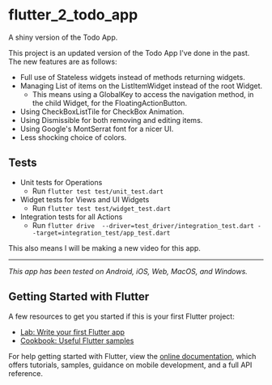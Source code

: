 # flutter_2_todo_app

A shiny version of the Todo App.

This project is an updated version of the Todo App I've done in the past. The new features are as follows:
- Full use of Stateless widgets instead of methods returning widgets.
- Managing List of items on the ListItemWidget instead of the root Widget.
  - This means using a GlobalKey to access the navigation method, in the child Widget, for the FloatingActionButton.
- Using CheckBoxListTile for CheckBox Animation.
- Using Dismissible for both removing and editing items.
- Using Google's MontSerrat font for a nicer UI.
- Less shocking choice of colors.

##  Tests
- Unit tests for Operations
  - Run `flutter test test/unit_test.dart`
- Widget tests for Views and UI Widgets
  - Run `flutter test test/widget_test.dart`
- Integration tests for all Actions
  - Run `flutter drive  --driver=test_driver/integration_test.dart --target=integration_test/app_test.dart`

This also means I will be making a new video for this app.

----------------------------------------------------------

_This app has been tested on Android, iOS, Web, MacOS, and Windows._

## Getting Started with Flutter

A few resources to get you started if this is your first Flutter project:

- [Lab: Write your first Flutter app](https://flutter.dev/docs/get-started/codelab)
- [Cookbook: Useful Flutter samples](https://flutter.dev/docs/cookbook)

For help getting started with Flutter, view the
[online documentation](https://flutter.dev/docs), which offers tutorials,
samples, guidance on mobile development, and a full API reference.
